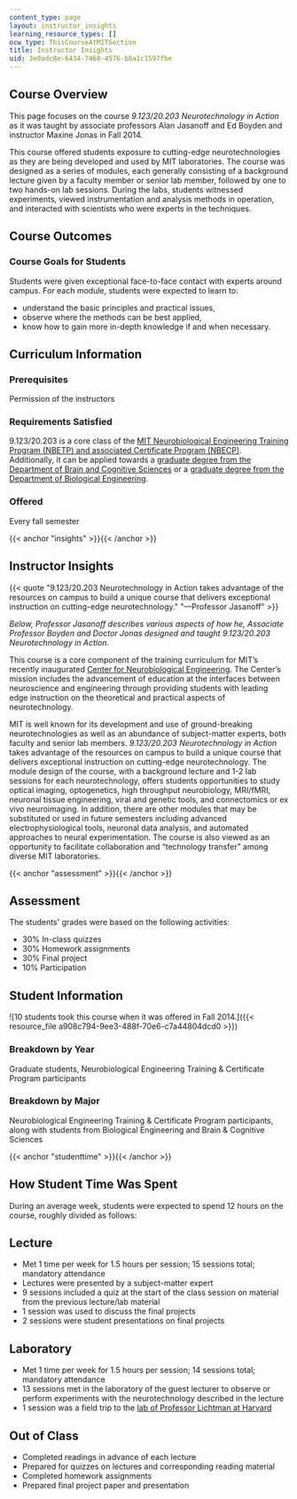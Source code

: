 ```yaml
---
content_type: page
layout: instructor_insights
learning_resource_types: []
ocw_type: ThisCourseAtMITSection
title: Instructor Insights
uid: 3e0adc8e-6434-7468-4576-b8a1c1597fbe
---
```


Course Overview
---------------

This page focuses on the course _9.123/20.203 Neurotechnology in Action_ as it was taught by associate professors Alan Jasanoff and Ed Boyden and instructor Maxine Jonas in Fall 2014.

This course offered students exposure to cutting-edge neurotechnologies as they are being developed and used by MIT laboratories. The course was designed as a series of modules, each generally consisting of a background lecture given by a faculty member or senior lab member, followed by one to two hands-on lab sessions. During the labs, students witnessed experiments, viewed instrumentation and analysis methods in operation, and interacted with scientists who were experts in the techniques.

Course Outcomes
---------------

### Course Goals for Students

Students were given exceptional face-to-face contact with experts around campus. For each module, students were expected to learn to:

*   understand the basic principles and practical issues,
*   observe where the methods can be best applied,
*   know how to gain more in-depth knowledge if and when necessary.

Curriculum Information
----------------------

### Prerequisites

Permission of the instructors

### Requirements Satisfied

9.123/20.203 is a core class of the [MIT Neurobiological Engineering Training Program (NBETP) and associated Certificate Program (NBECP)](http://web.mit.edu/cnbe/training.html). Additionally, it can be applied towards a [graduate degree from the Department of Brain and Cognitive Sciences](https://bcs.mit.edu/academic-program/graduate-program) or a [graduate degree from the Department of Biological Engineering](http://be.mit.edu/academic-programs/current-graduate).

### Offered

Every fall semester

{{< anchor "insights" >}}{{< /anchor >}}

Instructor Insights
-------------------

{{< quote "9.123/20.203 Neurotechnology in Action takes advantage of the resources on campus to build a unique course that delivers exceptional instruction on cutting-edge neurotechnology." "—Professor Jasanoff" >}}

_Below, Professor Jasanoff describes various aspects of how he, Associate Professor Boyden and Doctor Jonas designed and taught _9.123/20.203 Neurotechnology in Action_._

This course is a core component of the training curriculum for MIT’s recently inaugurated [Center for Neurobiological Engineering](http://web.mit.edu/cnbe/). The Center’s mission includes the advancement of education at the interfaces between neuroscience and engineering through providing students with leading edge instruction on the theoretical and practical aspects of neurotechnology.

MIT is well known for its development and use of ground-breaking neurotechnologies as well as an abundance of subject-matter experts, both faculty and senior lab members. _9.123/20.203 Neurotechnology in Action_ takes advantage of the resources on campus to build a unique course that delivers exceptional instruction on cutting-edge neurotechnology. The module design of the course, with a background lecture and 1-2 lab sessions for each neurotechnology, offers students opportunities to study optical imaging, optogenetics, high throughput neurobiology, MRI/fMRI, neuronal tissue engineering, viral and genetic tools, and connectomics or ex vivo neuroimaging. In addition, there are other modules that may be substituted or used in future semesters including advanced electrophysiological tools, neuronal data analysis, and automated approaches to neural experimentation. The course is also viewed as an opportunity to facilitate collaboration and “technology transfer” among diverse MIT laboratories.

{{< anchor "assessment" >}}{{< /anchor >}}

Assessment
----------

The students' grades were based on the following activities:

- 30% In-class quizzes
- 30% Homework assignments
- 30% Final project
- 10% Participation

Student Information
-------------------

![10 students took this course when it was offered in Fall 2014.]({{< resource_file a908c794-9ee3-488f-70e6-c7a44804dcd0 >}})

### Breakdown by Year

Graduate students, Neurobiological Engineering Training & Certificate Program participants 

### Breakdown by Major

Neurobiological Engineering Training & Certificate Program participants, along with students from Biological Engineering and Brain & Cognitive Sciences

{{< anchor "studenttime" >}}{{< /anchor >}}

How Student Time Was Spent
--------------------------

During an average week, students were expected to spend 12 hours on the course, roughly divided as follows:

Lecture
-------

*   Met 1 time per week for 1.5 hours per session; 15 sessions total; mandatory attendance
*   Lectures were presented by a subject-matter expert
*   9 sessions included a quiz at the start of the class session on material from the previous lecture/lab material
*   1 session was used to discuss the final projects
*   2 sessions were student presentations on final projects

Laboratory
----------

*   Met 1 time per week for 1.5 hours per session; 14 sessions total; mandatory attendance
*   13 sessions met in the laboratory of the guest lecturer to observe or perform experiments with the neurotechnology described in the lecture
*   1 session was a field trip to the [lab of Professor Lichtman at Harvard](http://lichtmanlab.fas.harvard.edu/)

Out of Class
------------

*   Completed readings in advance of each lecture
*   Prepared for quizzes on lectures and corresponding reading material
*   Completed homework assignments
*   Prepared final project paper and presentation